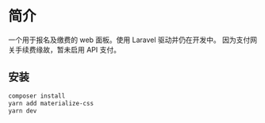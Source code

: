 # 简介

一个用于报名及缴费的 web 面板。使用 Laravel 驱动并仍在开发中。
因为支付网关手续费缘故，暂未启用 API 支付。

## 安装

``` bash
composer install
yarn add materialize-css
yarn dev
```

